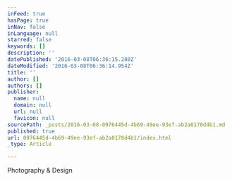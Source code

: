 ```yaml
---
inFeed: true
hasPage: true
inNav: false
inLanguage: null
starred: false
keywords: []
description: ''
datePublished: '2016-03-08T06:36:15.280Z'
dateModified: '2016-03-08T06:36:14.954Z'
title: ''
author: []
authors: []
publisher:
  name: null
  domain: null
  url: null
  favicon: null
sourcePath: _posts/2016-03-08-0976445d-4b69-49ee-93ef-ab2a0178d4b1.md
published: true
url: 0976445d-4b69-49ee-93ef-ab2a0178d4b1/index.html
_type: Article

---
```

Photography & Design